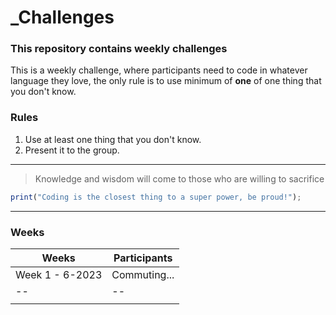 
# _Challenges
### This repository contains weekly challenges
This is a weekly challenge, where participants need to code in whatever language they love, the only rule is to use minimum of <b>one</b> of one thing that you don't know.

### Rules
1. Use at least one thing that you don't know.
2. Present it to the group.

---
> Knowledge and wisdom will come to those who are willing to sacrifice
```typescript
print("Coding is the closest thing to a super power, be proud!");
```

---
### Weeks

| Weeks | Participants |
|--|--|
| Week 1 - 6-2023 | Commuting... |
|--|--|
|||